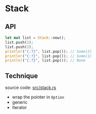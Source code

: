 Stack
===

API
---

```rust
let mut list = Stack::new();
list.push(1);
list.push(2);
println!("{:?}", list.pop()); // Some(2)
println!("{:?}", list.pop()); // Some(1)
println!("{:?}", list.pop()); // None
```

Technique
---

source code: [src/stack.rs](./src/stack.rs)

* wrap the pointer in `Option`
* generic
* Iterator


